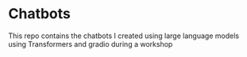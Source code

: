 # Chatbots
This repo contains the chatbots I created using large language models using Transformers and gradio during a workshop
